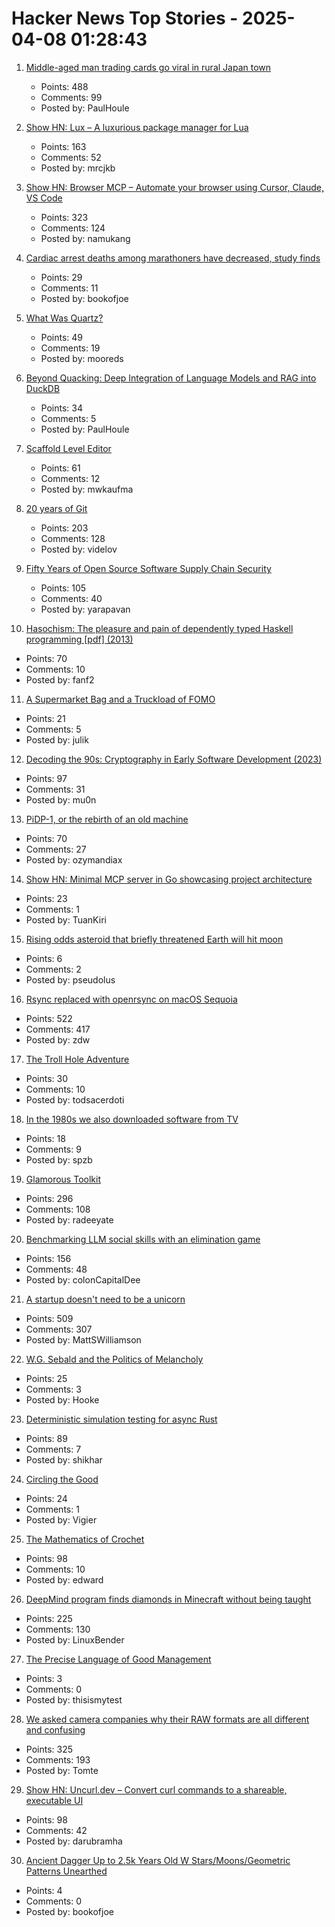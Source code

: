 # Hacker News Top Stories - 2025-04-08 01:28:43

1. [Middle-aged man trading cards go viral in rural Japan town](https://www.tokyoweekender.com/entertainment/middle-aged-man-trading-cards-go-viral-in-japan/)
   - Points: 488
   - Comments: 99
   - Posted by: PaulHoule

2. [Show HN: Lux – A luxurious package manager for Lua](https://mrcjkb.dev/posts/2025-04-07-lux-announcement.html)
   - Points: 163
   - Comments: 52
   - Posted by: mrcjkb

3. [Show HN: Browser MCP – Automate your browser using Cursor, Claude, VS Code](https://browsermcp.io/)
   - Points: 323
   - Comments: 124
   - Posted by: namukang

4. [Cardiac arrest deaths among marathoners have decreased, study finds](https://www.washingtonpost.com/health/2025/04/05/marathon-running-cardiac-arrest-cpr/)
   - Points: 29
   - Comments: 11
   - Posted by: bookofjoe

5. [What Was Quartz?](https://www.zachseward.com/what-was-quartz/)
   - Points: 49
   - Comments: 19
   - Posted by: mooreds

6. [Beyond Quacking: Deep Integration of Language Models and RAG into DuckDB](https://arxiv.org/abs/2504.01157)
   - Points: 34
   - Comments: 5
   - Posted by: PaulHoule

7. [Scaffold Level Editor](https://blog.littlepolygon.com/posts/scaffold/)
   - Points: 61
   - Comments: 12
   - Posted by: mwkaufma

8. [20 years of Git](https://blog.gitbutler.com/20-years-of-git/)
   - Points: 203
   - Comments: 128
   - Posted by: videlov

9. [Fifty Years of Open Source Software Supply Chain Security](https://queue.acm.org/detail.cfm?id=3722542)
   - Points: 105
   - Comments: 40
   - Posted by: yarapavan

10. [Hasochism: The pleasure and pain of dependently typed Haskell programming [pdf] (2013)](https://personal.cis.strath.ac.uk/conor.mcbride/pub/hasochism.pdf)
   - Points: 70
   - Comments: 10
   - Posted by: fanf2

11. [A Supermarket Bag and a Truckload of FOMO](https://blog.julik.nl/2025/03/a-little-adventure-in-modern-frontend)
   - Points: 21
   - Comments: 5
   - Posted by: julik

12. [Decoding the 90s: Cryptography in Early Software Development (2023)](https://www.botanica.software/post/decoding-the-90s)
   - Points: 97
   - Comments: 31
   - Posted by: mu0n

13. [PiDP-1, or the rebirth of an old machine](https://hackaday.io/project/202541-replica-of-the-pdp-1-pidp-1/log/239666-finished-the-first-test-batch-of-5-machines)
   - Points: 70
   - Comments: 27
   - Posted by: ozymandiax

14. [Show HN: Minimal MCP server in Go showcasing project architecture](https://github.com/TuanKiri/weather-mcp-server)
   - Points: 23
   - Comments: 1
   - Posted by: TuanKiri

15. [Rising odds asteroid that briefly threatened Earth will hit moon](https://phys.org/news/2025-04-odds-asteroid-briefly-threatened-earth.html)
   - Points: 6
   - Comments: 2
   - Posted by: pseudolus

16. [Rsync replaced with openrsync on macOS Sequoia](https://derflounder.wordpress.com/2025/04/06/rsync-replaced-with-openrsync-on-macos-sequoia/)
   - Points: 522
   - Comments: 417
   - Posted by: zdw

17. [The Troll Hole Adventure](https://bluerenga.blog/2025/04/03/the-troll-hole-adventure-1980/)
   - Points: 30
   - Comments: 10
   - Posted by: todsacerdoti

18. [In the 1980s we also downloaded software from TV](https://newslttrs.com/in-the-1980s-we-also-downloaded-software-from-tv/)
   - Points: 18
   - Comments: 9
   - Posted by: spzb

19. [Glamorous Toolkit](https://gtoolkit.com//)
   - Points: 296
   - Comments: 108
   - Posted by: radeeyate

20. [Benchmarking LLM social skills with an elimination game](https://github.com/lechmazur/elimination_game)
   - Points: 156
   - Comments: 48
   - Posted by: colonCapitalDee

21. [A startup doesn't need to be a unicorn](https://mattgiustwilliamson.substack.com/p/your-startup-doesnt-need-to-be-a)
   - Points: 509
   - Comments: 307
   - Posted by: MattSWilliamson

22. [W.G. Sebald and the Politics of Melancholy](https://newrepublic.com/article/193177/wg-sebald-politics-melancholy)
   - Points: 25
   - Comments: 3
   - Posted by: Hooke

23. [Deterministic simulation testing for async Rust](https://s2.dev/blog/dst)
   - Points: 89
   - Comments: 7
   - Posted by: shikhar

24. [Circling the Good](https://www.nybooks.com/articles/2025/04/24/circling-the-good-thomas-nagel/)
   - Points: 24
   - Comments: 1
   - Posted by: Vigier

25. [The Mathematics of Crochet](https://hellohartblog.wordpress.com/2015/05/25/the-mathematics-of-crochet/)
   - Points: 98
   - Comments: 10
   - Posted by: edward

26. [DeepMind program finds diamonds in Minecraft without being taught](https://www.nature.com/articles/d41586-025-01019-w)
   - Points: 225
   - Comments: 130
   - Posted by: LinuxBender

27. [The Precise Language of Good Management](https://staysaasy.com/management/2025/04/06/precise-language.html)
   - Points: 3
   - Comments: 0
   - Posted by: thisismytest

28. [We asked camera companies why their RAW formats are all different and confusing](https://www.theverge.com/tech/640119/camera-raw-spec-format-explained-adobe-dng-canon-nikon-sony-fujifilm)
   - Points: 325
   - Comments: 193
   - Posted by: Tomte

29. [Show HN: Uncurl.dev – Convert curl commands to a shareable, executable UI](https://uncurl.dev/)
   - Points: 98
   - Comments: 42
   - Posted by: darubramha

30. [Ancient Dagger Up to 2.5k Years Old W Stars/Moons/Geometric Patterns Unearthed](https://www.smithsonianmag.com/smart-news/metal-detectorists-unearth-ancient-dagger-decorated-with-tiny-stars-crescent-moons-and-geometric-patterns-180986369/)
   - Points: 4
   - Comments: 0
   - Posted by: bookofjoe

